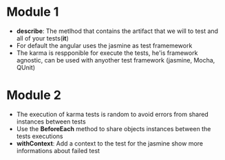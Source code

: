 # Module 1
- **describe**: The metlhod that contains the artifact that we will to test and all of
    your tests(**it**)
- For default the angular uses the jasmine as test framemework
- The karma is respponible for execute the tests, he'is framework agnostic, can be used
      with anyother test framework (jasmine, Mocha, QUnit) 

# Module 2
- The execution of karma tests is random to avoid errors from shared instances between tests
- Use the **BeforeEach** method to share objects instances between the tests executions
- **withContext**: Add a context to the test for the jasmine show more informations about failed test
